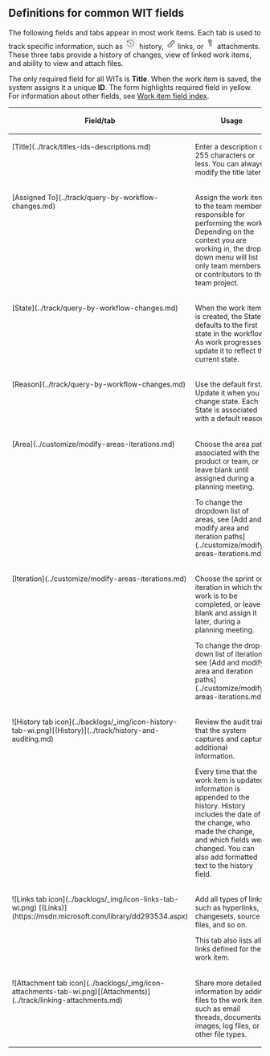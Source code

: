 

<a id="definitions-in-common"></a>

## Definitions for common WIT fields  

The following fields and tabs appear in most work items. Each tab is used to track specific information, such as ![History tab icon](../backlogs/_img/icon-history-tab-wi.png) history, ![Links tab icon](../backlogs/_img/icon-links-tab-wi.png) links, or ![Attachment tab icon](../backlogs/_img/icon-attachments-tab-wi.png) attachments. These three tabs provide a history of changes, view of linked work items, and ability to view and attach files.  

The only required field for all WITs is **Title**. When the work item is saved, the system assigns it a unique **ID**. The form highlights required field in yellow. For information about other fields, see [Work item field index](../guidance/work-item-field.md).   

<table><thead>
<tr><th><p>Field/tab</p></th><th><p>Usage</p></th></tr></thead>
<tbody valign="top">
<tr>
	<td width="18%"><p>[Title](../track/titles-ids-descriptions.md) </p></td>
	<td><p>Enter a description of 255 characters or less. You can always modify the title later.</p></td></tr>
<tr>
	<td><p>[Assigned To](../track/query-by-workflow-changes.md)</p></td>
	<td><p>Assign the work item to the team member responsible for performing the work. Depending on the context you are working in, the drop-down menu will list only team members or contributors to the team project.</p></td></tr>
<tr>
	<td><p>[State](../track/query-by-workflow-changes.md)</p></td>
	<td><p>When the work item is created, the State defaults to the first state in the workflow. As work progresses, update it to reflect the current state.</p></td></tr>
<tr>
	<td><p>[Reason](../track/query-by-workflow-changes.md)</p></td>
	<td><p>Use the default first. Update it when you change state. Each State is associated with a default reason.</p></td></tr>
<tr>
	<td><p>[Area](../customize/modify-areas-iterations.md)</p></td>
	<td><p>Choose the area path associated with the product or team, or leave blank until assigned during a planning meeting.</p><p>To change the dropdown list of areas, see [Add and modify area and iteration paths](../customize/modify-areas-iterations.md).</p></td>
</tr>
<tr>
	<td><p>[Iteration](../customize/modify-areas-iterations.md)</p></td>
	<td><p>Choose the sprint or iteration in which the work is to be completed, or leave it blank and assign it later, during a planning meeting.</p><p>To change the drop-down list of iterations, see [Add and modify area and iteration paths](../customize/modify-areas-iterations.md).</p></td>
</tr>
<tr>
	<td><p>![History tab icon](../backlogs/_img/icon-history-tab-wi.png)[(History)](../track/history-and-auditing.md)</p></td>
	<td><p>Review the audit trail that the system captures and capture additional information.</p><p>Every time that the work item is updated, information is appended to the history. History includes the date of the change, who made the change, and which fields were changed. You can also add formatted text to the history field.</p></td></tr>
<tr>
	<td><p>![Links tab icon](../backlogs/_img/icon-links-tab-wi.png) [(Links)](https://msdn.microsoft.com/library/dd293534.aspx)</p></td>
	<td><p>Add all types of links, such as hyperlinks, changesets, source files, and so on.</p><p>This tab also lists all links defined for the work item.</p></td></tr>
<tr>
	<td><p>![Attachment tab icon](../backlogs/_img/icon-attachments-tab-wi.png)[(Attachments)](../track/linking-attachments.md) </p></td>
	<td><p>Share more detailed information by adding files to the work item, such as email threads, documents, images, log files, or other file types.</p></td></tr>
</tbody>
</table>



